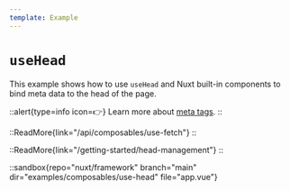 ```yaml
---
template: Example
---
```


# `useHead`

This example shows how to use `useHead` and Nuxt built-in components to bind meta data to the head of the page.

::alert{type=info icon=👉}
Learn more about [meta tags](/api/composables/use-meta).
::

::ReadMore{link="/api/composables/use-fetch"}
::

::ReadMore{link="/getting-started/head-management"}
::

::sandbox{repo="nuxt/framework" branch="main" dir="examples/composables/use-head" file="app.vue"}
